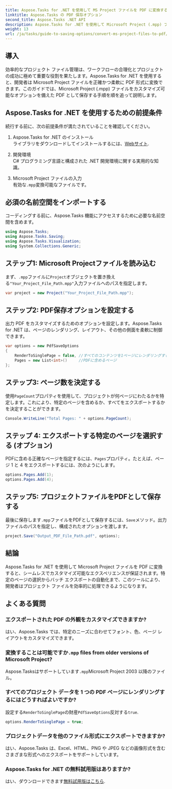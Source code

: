 ```yaml
---
title: Aspose.Tasks for .NET を使用して MS Project ファイルを PDF に変換する
linktitle: Aspose.Tasks の PDF 保存オプション
second_title: Aspose.Tasks .NET API
description: Aspose.Tasks for .NET を使用して Microsoft Project (.mpp) ファイルを PDF に変換する方法を学びます。このステップ バイ ステップ ガイドに従って、PDF 出力をカスタマイズし、特定のページを選択し、バッチ変換を自動化します。
weight: 13
url: /ja/tasks/guide-to-saving-options/convert-ms-project-files-to-pdf/
---
```

## 導入

効率的なプロジェクト ファイル管理は、ワークフローの合理化とプロジェクトの成功に極めて重要な役割を果たします。Aspose.Tasks for .NET を使用すると、開発者は Microsoft Project ファイルを正確かつ柔軟に PDF 形式に変換できます。このガイドでは、Microsoft Project (.mpp) ファイルをカスタマイズ可能なオプションを備えた PDF として保存する手順を順を追って説明します。

## Aspose.Tasks for .NET を使用するための前提条件

続行する前に、次の前提条件が満たされていることを確認してください。

1. Aspose.Tasks for .NET のインストール  
   ライブラリをダウンロードしてインストールするには、[Webサイト](https://releases.aspose.com/tasks/net/).

2. 開発環境  
   C# プログラミング言語と構成された .NET 開発環境に関する実用的な知識。

3. Microsoft Project ファイルの入力  
   有効な`.mpp`変換可能なファイルです。

## 必須の名前空間をインポートする

コーディングする前に、Aspose.Tasks 機能にアクセスするために必要な名前空間を含めます。 

```csharp
using Aspose.Tasks;
using Aspose.Tasks.Saving;
using Aspose.Tasks.Visualization;
using System.Collections.Generic;
```

## ステップ1: Microsoft Projectファイルを読み込む

まず、`.mpp`ファイルに`Project`オブジェクトを置き換える`"Your_Project_File_Path.mpp"`入力ファイルへのパスを指定します。

```csharp
var project = new Project("Your_Project_File_Path.mpp");
```

## ステップ2: PDF保存オプションを設定する

出力 PDF をカスタマイズするためのオプションを設定します。Aspose.Tasks for .NET は、ページのレンダリング、レイアウト、その他の側面を柔軟に制御できます。

```csharp
var options = new PdfSaveOptions
{
    RenderToSinglePage = false, //すべてのコンテンツを1ページにレンダリングするかどうか
    Pages = new List<int>()     //PDFに含めるページ
};
```

## ステップ3: ページ数を決定する

使用`PageCount`プロパティを使用して、プロジェクトが何ページにわたるかを特定します。これにより、特定のページを含めるか、すべてをエクスポートするかを決定することができます。

```csharp
Console.WriteLine("Total Pages: " + options.PageCount);
```

## ステップ 4: エクスポートする特定のページを選択する (オプション)

 PDFに含める正確なページを指定するには、`Pages`プロパティ。たとえば、ページ 1 と 4 をエクスポートするには、次のようにします。

```csharp
options.Pages.Add(1);
options.Pages.Add(4);
```

## ステップ5: プロジェクトファイルをPDFとして保存する

最後に保存します`.mpp`ファイルをPDFとして保存するには、`Save`メソッド。出力ファイルのパスを指定し、構成されたオプションを渡します。

```csharp
project.Save("Output_PDF_File_Path.pdf", options);
```

## 結論

Aspose.Tasks for .NET を使用して Microsoft Project ファイルを PDF に変換すると、シームレスでカスタマイズ可能なエクスペリエンスが保証されます。特定のページの選択からバッチ エクスポートの自動化まで、このツールにより、開発者はプロジェクト ファイルを効率的に処理できるようになります。

## よくある質問

### エクスポートされた PDF の外観をカスタマイズできますか?
はい、Aspose.Tasks では、特定のニーズに合わせてフォント、色、ページ レイアウトをカスタマイズできます。

### 変換することは可能ですか`.mpp` files from older versions of Microsoft Project?
Aspose.Tasksはサポートしています`.mpp`Microsoft Project 2003 以降のファイル。

### すべてのプロジェクト データを 1 つの PDF ページにレンダリングするにはどうすればよいですか?
設定する`RenderToSinglePage`の財産`PdfSaveOptions`反対する`true`.

```csharp
options.RenderToSinglePage = true;
```

### プロジェクトデータを他のファイル形式にエクスポートできますか?
はい、Aspose.Tasks は、Excel、HTML、PNG や JPEG などの画像形式を含むさまざまな形式へのエクスポートをサポートしています。

### Aspose.Tasks for .NET の無料試用版はありますか?
はい、ダウンロードできます[無料試用版はこちら](https://releases.aspose.com/).